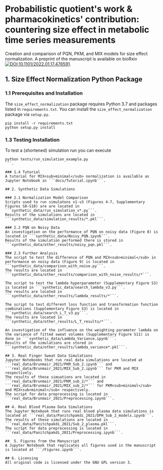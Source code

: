 # Probabilistic quotient's work \& pharmacokinetics' contribution: countering size effect in metabolic time series measurements

Creation and comparison of PQN, PKM, and MIX models for size effect normalization. 
A preprint of the manuscript is available on bioRxiv [![DOI:10.1101/2022.01.17.476591](https://zenodo.org/badge/DOI/10.1007/978-3-319-76207-4_15.svg)](https://doi.org/10.1101/2022.01.17.476591).

## 1. Size Effect Normalization Python Package

### 1.1 Prerequisites and Installation

The ```size_effect_normalization``` package requires Python 3.7 and packages listed in ```requirements.txt```. You can install the ```size_effect_normalization``` package via ```setup.py```.
```
pip install -r requirements.txt
python setup.py install
```

### 1.3 Testing Installation
To test a (shortened) simulation run you can execute 
```
python tests/run_simulation_example.py
```.

### 1.4 Tutorial
A tutorial for MIX<sub>minimal</sub> normalization is available as Jupyter Notebook in ```docs/Tutorial.ipynb```.

## 2. Synthetic Data Simulations

### 2.1 Normalization Model Comparison
Scripts used to run simulatons v1-v3 (Figures 4-7, Supplementary Figures S8-S10) are are located in ```synthetic_data/run_simulation_v*.py```.
Results of the simulations are located in ```synthetic_data/simulation_results/*.pkl```.

### 2.2 PQN on Noisy Data
An investigation on the performance of PQN on noisy data (Figure 8) is located in ```synthetic_data/Noisy_PQN.ipynb```.
Results of the simulation performed there is stored in ```synthetic_data/other_results/noisy_pqn.pkl```.

### 2.3 Further Analysis
The script to test the difference of PQN and MIX<sub>minimal</sub> in performance on noisy data (Figure 9) is located in ```synthetic_data/comparison_with_noise.py```.
The results are located in ```synthetic_data/other_results/comparison_with_noise_results/*```.

The script to test the lambda hyperparameter (Supplementary Figure S3) is located in ```synthetic_data/search_lambda_v3.py```.
The results are located in ```synthetic_data/other_results/lambda_results/*```.

The script to test different loss function and transformation function combinations (Supplementary Figure S3) is located in ```synthetic_data/search_L_T_v3.py```.
The results are located in ```synthetic_data/other_results/L_T_results/*```.

An investigation of the influence on the weighting parameter lambda on the variance of fitted sweat volumes (Supplementary Figure S11) is done in ```synthetic_data/Lambda_Variance.ipynb```. 
Results of the simulations are stored in ```synthetic_data/other_results/lambda_variance*.pkl```.

## 3. Real Finger Sweat Data Simulations
Jupyter Notebooks that run real data simulations are located at ```real_data/Brunmair_2021/PKM_Sub_2.ipynb``` and ```real_data/Brunmair_2021/MIX_Sub_2.ipynb``` for PKM and MIX respectively. 
The results of these simuations are located in ```real_data/Brunmair_2021/PKM_sub_2/*``` and ```real_data/Brunmair_2021/MIX_sub_2/*``` for PKM<sub>minimal</sub> and MIX<sub>minimal</sub> respectively.
The script for data preprocessing is located in ```real_data/Brunmair_2021/Preprocessing.ipynb```.

## 4. Real Blood Plasma Data Simulations
The Jupyter Notebook that runs real blood plasma data simulations is located at ```real_data/Panitchpakdi_2021/DPH_Sub_2_models.ipynb```.
The results of these simulations are located in ```real_data/Panitchpakdi_2021/Sub_2_plasma.pkl```.
The script for data preprocessing is located in ```real_data/Panitchpakdi_2021/Preprocessing.ipynb```.

##  5. Figures from the Manuscript
A Jupyter Notebook that replicates all figures used in the manuscript is located at ```/Figures.ipynb```.

## 6. Licensing
All original code is licensed under the GNU GPL version 3.
